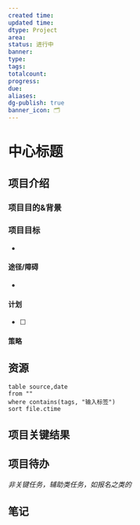 ```yaml
---
created time: 
updated time: 
dtype: Project
area: 
status: 进行中
banner: 
type: 
tags: 
totalcount: 
progress: 
due: 
aliases: 
dg-publish: true
banner_icon: 🗂️
---
```

# 中心标题


## 项目介绍



### 项目目的&背景



### 项目目标
- 

#### 途径/障碍
- 
 
#### 计划
- [ ] 

#### 策略


## 资源
```dataview
table source,date
from ""   
where contains(tags, "输入标签")
sort file.ctime
```

## 项目关键结果


## 项目待办

*非关键任务，辅助类任务，如报名之类的*


## 笔记
